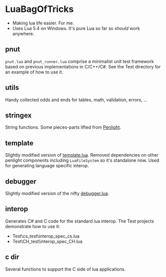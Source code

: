 # LuaBagOfTricks

- Making lua life easier. For me.
- Uses Lua 5.4 on Windows. It's pure Lua so far so *should* work anywhere.

## pnut
`pnut.lua` and `pnut_runner.lua` comprise a minimalist unit test framework based on previous implementations in C/C++/C#.
See the Test directory for an example of how to use it.

## utils
Handy collected odds and ends for tables, math, validation, errors, ...

## stringex
String functions. Some pieces-parts lifted from  [Penlight](https://github.com/lunarmodules/Penlight).

## template
Slightly modified version of [template.lua](https://github.com/lunarmodules/Penlight).
Removed dependencies on other penlight components including `LuaFileSystem` so it's standalone now.
Used for generating language specific interop.

## debugger
Slightly modified version of the nifty [debugger.lua](https://github.com/slembcke/debugger.lua).

## interop
Generates C# and C code for the standard lua interop. The Test projects demonstrate how to use it:
- Test\cs_test\interop_spec_cs.lua
- Test\CH_test\interop_spec_CH.lua

## c dir

Several functions to support the C side of lua applications.
